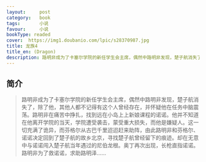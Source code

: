```yaml
---
layout:     post
category:   book
tags:       小说
favour:     小说
bookType: readed
cover:  https://img1.doubanio.com/lpic/s28370987.jpg
title: 龙族4
title_en: (Dragon)
description: 路明非成为了卡塞尔学院的新任学生会主席，偶然中路明非发现，楚子航消失了，除了他，其他人都不记得有这个人曾经存在，并怀疑他在任务中脑震荡。
---
```


## 简介
> 路明非成为了卡塞尔学院的新任学生会主席，偶然中路明非发现，楚子航消失了，除了他，其他人都不记得有这个人曾经存在，并怀疑他在任务中脑震荡。路明非在痛苦中挣扎，找到远在小岛上上新娘课程的诺诺。他并不知道在他离开学院的当天，学院遭受袭击，蒙受重大损失，而他是嫌疑人。这一切充满了诡异，而芬格尔从古巴千里迢迢赶来助阵，由此路明非和芬格尔、诺诺决定回到了楚子航的故乡北京，寻找楚子航曾经留下的痕迹。却在无意中与诺诺闯入楚子航当年遇过的尼伯龙根。奥丁再次出现，长枪直指诺诺。路明非为了救诺诺，求助路明泽……


